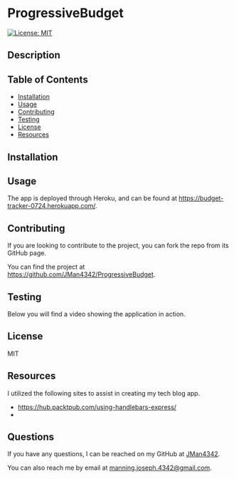 # ProgressiveBudget

[![License: MIT](https://img.shields.io/badge/License-MIT-yellow.svg)](https://opensource.org/licenses/MIT)


## Description




## Table of Contents

- [Installation](#installation)
- [Usage](#usage)
- [Contributing](#contributing)
- [Testing](#testing)
- [License](#license)
- [Resources](#resources)


## Installation


## Usage

The app is deployed through Heroku, and can be found at https://budget-tracker-0724.herokuapp.com/.


## Contributing

If you are looking to contribute to the project, you can fork the repo from its GitHub page.

You can find the project at https://github.com/JMan4342/ProgressiveBudget.


## Testing

Below you will find a video showing the application in action.




## License

MIT


## Resources

I utilized the following sites to assist in creating my tech blog app.

- https://hub.packtpub.com/using-handlebars-express/
- 



## Questions

If you have any questions, I can be reached on my GitHub at [JMan4342](https://github.com/JMan4342).

You can also reach me by email at manning.joseph.4342@gmail.com.